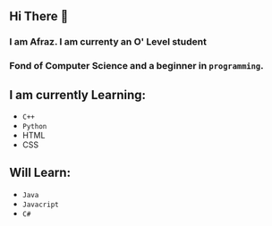 ## Hi There 👋

### I am Afraz. I am currenty an O' Level student 
### Fond of Computer Science and a beginner in `programming`.

## I am currently Learning:
- `C++`
- `Python`
- HTML
- CSS

## Will Learn: 
- `Java`
- `Javacript`
- `C#`
